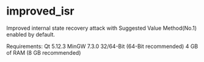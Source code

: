 # improved_isr
Improved internal state recovery attack with Suggested Value Method(No.1) enabled by default.

Requirements:
Qt 5.12.3 
MinGW 7.3.0 32/64-Bit (64-Bit recommended)
4 GB of RAM (8 GB recommended)

